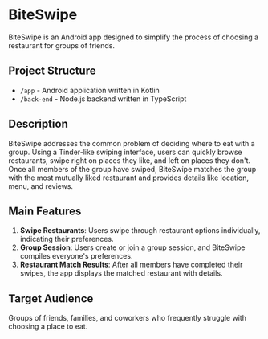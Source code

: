 # BiteSwipe

BiteSwipe is an Android app designed to simplify the process of choosing a restaurant for groups of friends.

## Project Structure

- `/app` - Android application written in Kotlin
- `/back-end` - Node.js backend written in TypeScript

## Description

BiteSwipe addresses the common problem of deciding where to eat with a group. Using a Tinder-like swiping interface, users can quickly browse restaurants, swipe right on places they like, and left on places they don't. Once all members of the group have swiped, BiteSwipe matches the group with the most mutually liked restaurant and provides details like location, menu, and reviews.

## Main Features

1. **Swipe Restaurants**: Users swipe through restaurant options individually, indicating their preferences.
2. **Group Session**: Users create or join a group session, and BiteSwipe compiles everyone's preferences.
3. **Restaurant Match Results**: After all members have completed their swipes, the app displays the matched restaurant with details.

## Target Audience

Groups of friends, families, and coworkers who frequently struggle with choosing a place to eat.